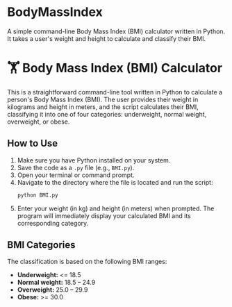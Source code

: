 # BodyMassIndex
A simple command-line Body Mass Index (BMI) calculator written in Python. It takes a user's weight and height to calculate and classify their BMI.

# 🏋️ Body Mass Index (BMI) Calculator

This is a straightforward command-line tool written in Python to calculate a person's Body Mass Index (BMI). The user provides their weight in kilograms and height in meters, and the script calculates their BMI, classifying it into one of four categories: underweight, normal weight, overweight, or obese.

## How to Use

1.  Make sure you have Python installed on your system.
2.  Save the code as a `.py` file (e.g., `BMI.py`).
3.  Open your terminal or command prompt.
4.  Navigate to the directory where the file is located and run the script:
    ```sh
    python BMI.py
    ```
5.  Enter your weight (in kg) and height (in meters) when prompted. The program will immediately display your calculated BMI and its corresponding category.

## BMI Categories

The classification is based on the following BMI ranges:
* **Underweight:** <= 18.5
* **Normal weight:** 18.5 – 24.9
* **Overweight:** 25.0 – 29.9
* **Obese:** >= 30.0
